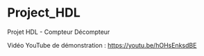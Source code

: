 # Project_HDL
Projet HDL - Compteur Décompteur

Vidéo YouTube de démonstration : https://youtu.be/hOHsEnksdBE
